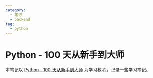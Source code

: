 ```yaml
---
category:
  - 笔记
  - backend
tag:
  - python
---
```


# Python - 100 天从新手到大师

本笔记以 [Python - 100 天从新手到大师](https://github.com/jackfrued/Python-100-Days) 为学习教程，记录一些学习笔记。

<Catalog />
